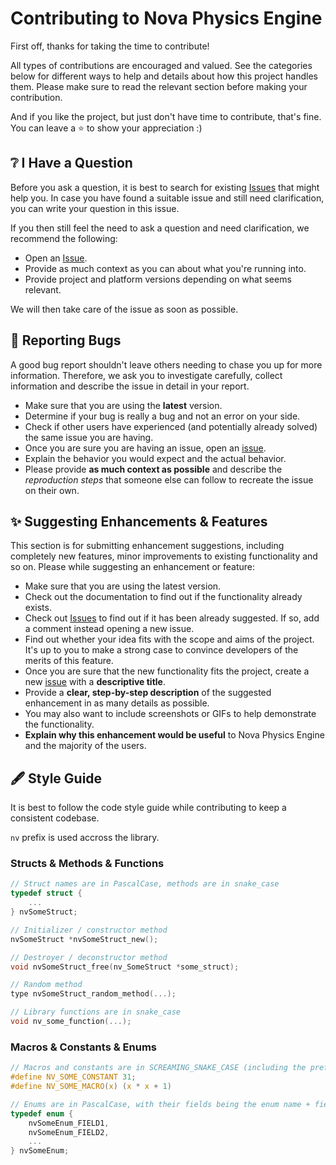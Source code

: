 # Contributing to Nova Physics Engine

First off, thanks for taking the time to contribute!

All types of contributions are encouraged and valued. See the categories below for different ways to help and details about how this project handles them. Please make sure to read the relevant section before making your contribution.

And if you like the project, but just don't have time to contribute, that's fine. You can leave a ⭐ to show your appreciation :)



## ❔ I Have a Question

Before you ask a question, it is best to search for existing [Issues](/issues) that might help you. In case you have found a suitable issue and still need clarification, you can write your question in this issue.

If you then still feel the need to ask a question and need clarification, we recommend the following:

- Open an [Issue](/issues/new).
- Provide as much context as you can about what you're running into.
- Provide project and platform versions depending on what seems relevant.

We will then take care of the issue as soon as possible.



## 🐛 Reporting Bugs

A good bug report shouldn't leave others needing to chase you up for more information. Therefore, we ask you to investigate carefully, collect information and describe the issue in detail in your report.

- Make sure that you are using the **latest** version.
- Determine if your bug is really a bug and not an error on your side.
- Check if other users have experienced (and potentially already solved) the same issue you are having.
- Once you are sure you are having an issue, open an [issue](/issues/new). 
- Explain the behavior you would expect and the actual behavior.
- Please provide **as much context as possible** and describe the _reproduction steps_ that someone else can follow to recreate the issue on their own. 



## ✨ Suggesting Enhancements & Features

This section is for submitting enhancement suggestions, including completely new features, minor improvements to existing functionality and so on. Please while suggesting an enhancement or feature:

- Make sure that you are using the latest version.
- Check out the documentation to find out if the functionality already exists.
- Check out [Issues](/issues) to find out if it has been already suggested. If so, add a comment instead opening a new issue.
- Find out whether your idea fits with the scope and aims of the project. It's up to you to make a strong case to convince developers of the merits of this feature. 
- Once you are sure that the new functionality fits the project, create a new [issue](/issues/new) with a **descriptive title**.
- Provide a **clear, step-by-step description** of the suggested enhancement in as many details as possible.
- You may also want to include screenshots or GIFs to help demonstrate the functionality.
- **Explain why this enhancement would be useful** to Nova Physics Engine and the majority of the users.



## 🖋️ Style Guide

It is best to follow the code style guide while contributing to keep a consistent codebase.

`nv` prefix is used accross the library.

### Structs & Methods & Functions
```c
// Struct names are in PascalCase, methods are in snake_case
typedef struct {
    ...
} nvSomeStruct;

// Initializer / constructor method
nvSomeStruct *nvSomeStruct_new();

// Destroyer / deconstructor method
void nvSomeStruct_free(nv_SomeStruct *some_struct);

// Random method
type nvSomeStruct_random_method(...);

// Library functions are in snake_case
void nv_some_function(...);
```

### Macros & Constants & Enums
```c
// Macros and constants are in SCREAMING_SNAKE_CASE (including the prefix)
#define NV_SOME_CONSTANT 31;
#define NV_SOME_MACRO(x) (x * x + 1)

// Enums are in PascalCase, with their fields being the enum name + field name in full caps
typedef enum {
    nvSomeEnum_FIELD1,
    nvSomeEnum_FIELD2,
    ...
} nvSomeEnum;
```
